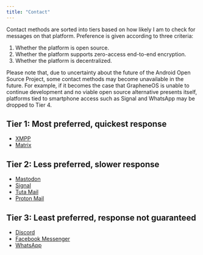 ```yaml
---
title: "Contact"
---
```


Contact methods are sorted into tiers based on how likely I am to check for messages on that platform. Preference is given according to three criteria:

1. Whether the platform is open source.
2. Whether the platform supports zero-access end-to-end encryption.
3. Whether the platform is decentralized.

Please note that, due to uncertainty about the future of the Android Open Source Project, some contact methods may become unavailable in the future. For example, if it becomes the case that GrapheneOS is unable to continue development and no viable open source alternative presents itself, platforms tied to smartphone access such as Signal and WhatsApp may be dropped to Tier 4.

## Tier 1: Most preferred, quickest response

- [XMPP](xmpp:chava@disroot.org)
- [Matrix](https://matrix.to/#/@evelyn:unredacted.org)

## Tier 2: Less preferred, slower response

- [Mastodon](https://tech.lgbt/@chava)
- [Signal](https://signal.me/#eu/EIGp_iW5dEkTDiM7keXRkcbEyiVMB6Vdf17tZTq4v2uQlNicnclKjb3qNkvMrxxL)
- [Tuta Mail](mailto:hello@evelynpark.com)
- [Proton Mail](mailto:hello@chavaleah.com)

## Tier 3: Least preferred, response not guaranteed

- [Discord](https://discord.com/users/1025102936512143403)
- [Facebook Messenger](https://m.me/orangetowerphone)
- [WhatsApp](https://wa.me/qr/XJFG6KH5GBW2F1)